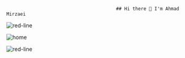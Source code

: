                                             ## Hi there 👋 I'm Ahmad Mirzaei
                                            
![red-line](https://user-images.githubusercontent.com/74038190/212284100-561aa473-3905-4a80-b561-0d28506553ee.gif)

![home](https://user-images.githubusercontent.com/74038190/225813708-98b745f2-7d22-48cf-9150-083f1b00d6c9.gif)

![red-line](https://user-images.githubusercontent.com/74038190/212284100-561aa473-3905-4a80-b561-0d28506553ee.gif)


<!--
**Ahmad-Mirzaei/Ahmad-Mirzaei** is a ✨ _special_ ✨ repository because its `README.md` (this file) appears on your GitHub profile.

Here are some ideas to get you started:

- 🔭 I’m currently working on ...
- 🌱 I’m currently learning ...
- 👯 I’m looking to collaborate on ...
- 🤔 I’m looking for help with ...
- 💬 Ask me about ...
- 📫 How to reach me: ...
- 😄 Pronouns: ...
- ⚡ Fun fact: ...
-->
